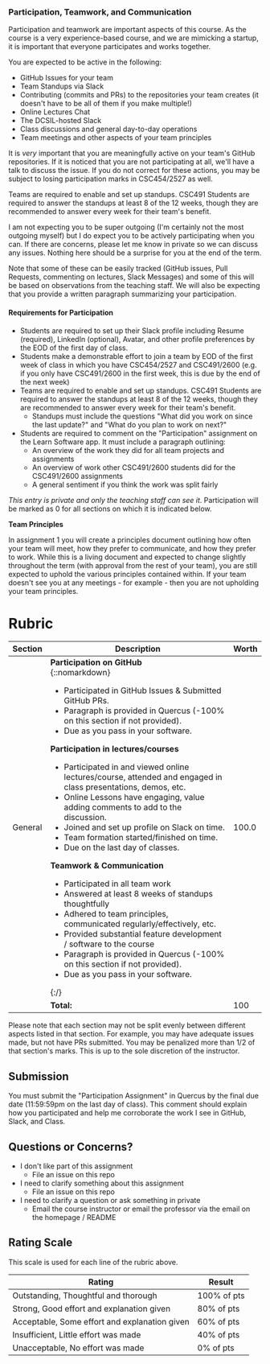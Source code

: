 ### Participation, Teamwork, and Communication

Participation and teamwork are important aspects of this course. As the course is a very experience-based course, and we are mimicking a startup, it is important that everyone participates and works together.

You are expected to be active in the following:

- GitHub Issues for your team
- Team Standups via Slack
- Contributing (commits and PRs) to the repositories your team creates (it doesn't have to be all of them if you make multiple!)
- Online Lectures Chat
- The DCSIL-hosted Slack
- Class discussions and general day-to-day operations
- Team meetings and other aspects of your team principles

It is _very_ important that you are meaningfully active on your team's GitHub repositories. If it is noticed that you are not participating at all, we'll have a talk to discuss the issue. If you do not correct for these actions, you may be subject to losing participation marks in CSC454/2527 as well.

Teams are required to enable and set up standups. CSC491 Students are required to answer the standups at least 8 of the 12 weeks, though they are recommended to answer every week for their team's benefit.

I am not expecting you to be super outgoing (I'm certainly not the most outgoing myself) but I do expect you to be actively participating when you can. If there are concerns, please let me know in private so we can discuss any issues. Nothing here should be a surprise for you at the end of the term.

Note that some of these can be easily tracked (GitHub issues, Pull Requests, commenting on lectures, Slack Messages) and some of this will be based on observations from the teaching staff. We will also be expecting that you provide a written paragraph summarizing your participation.

#### Requirements for Participation

- Students are required to set up their Slack profile including Resume (required), LinkedIn (optional), Avatar, and other profile preferences by the EOD of the first day of class.
- Students make a demonstrable effort to join a team by EOD of the first week of class in which you have CSC454/2527 and CSC491/2600 (e.g. if you only have CSC491/2600 in the first week, this is due by the end of the next week)
- Teams are required to enable and set up standups. CSC491 Students are required to answer the standups at least 8 of the 12 weeks, though they are recommended to answer every week for their team's benefit.
  - Standups must include the questions "What did you work on since the last update?" and "What do you plan to work on next?"
- Students are required to comment on the "Participation" assignment on the Learn Software app. It must include a paragraph outlining:
  - An overview of the work they did for all team projects and assignments
  - An overview of work other CSC491/2600 students did for the CSC491/2600 assignments
  - A general sentiment if you think the work was split fairly

_This entry is private and only the teaching staff can see it_. Participation will be marked as 0 for all sections on which it is indicated below.

**Team Principles**

In assignment 1 you will create a principles document outlining how often your team will meet, how they prefer to communicate, and how they prefer to work. While this is a living document and expected to change slightly throughout the term (with approval from the rest of your team), you are still expected to uphold the various principles contained within. If your team doesn't see you at any meetings - for example - then you are not upholding your team principles.

# Rubric
 
<!-- RUBRIC START --> 

| Section | Description | Worth |
| --- | --- | --- |
| General  | **Participation on GitHub**<br>{::nomarkdown}<ul><li>Participated in GitHub Issues & Submitted GitHub PRs.</li><li>Paragraph is provided in Quercus (-100% on this section if not provided).</li><li>Due as you pass in your software.</li></ul><strong>Participation in lectures/courses</strong><ul><li>Participated in and viewed online lectures/course, attended and engaged in class presentations, demos, etc.</li><li>Online Lessons have engaging, value adding comments to add to the discussion.</li><li>Joined and set up profile on Slack on time.</li><li>Team formation started/finished on time.</li><li>Due on the last day of classes.</li></ul><strong>Teamwork & Communication</strong><ul><li>Participated in all team work</li><li>Answered at least 8 weeks of standups thoughtfully</li><li>Adhered to team principles, communicated regularly/effectively, etc.</li><li>Provided substantial feature development / software to the course</li><li>Paragraph is provided in Quercus (-100% on this section if not provided).</li><li>Due as you pass in your software.</li></ul>{:/} | 100.0 |
| | **Total:** | 100 |

 <!-- RUBRIC END -->

Please note that each section may not be split evenly between different aspects listed in that section. For example, you may have adequate issues made, but not have PRs submitted. You may be penalized more than 1/2 of that section's marks. This is up to the sole discretion of the instructor.

## Submission

You must submit the "Participation Assignment" in Quercus by the final due date (11:59:59pm on the last day of class). This comment should explain how you participated and help me corroborate the work I see in GitHub, Slack, and Class.

## Questions or Concerns?

* I don't like part of this assignment
  * File an issue on this repo
* I need to clarify something about this assignment
  * File an issue on this repo
* I need to clarify a question or ask something in private
  * Email the course instructor or email the professor via the email on the homepage / README

## Rating Scale

This scale is used for each line of the rubric above.


| Rating | Result |
| --- | --- |
| Outstanding, Thoughtful and thorough | 100% of pts | 
| Strong, Good effort and explanation given | 80% of pts |
| Acceptable, Some effort and explanation given | 60% of pts |
| Insufficient, Little effort was made | 40% of pts |
| Unacceptable, No effort was made | 0% of pts |

